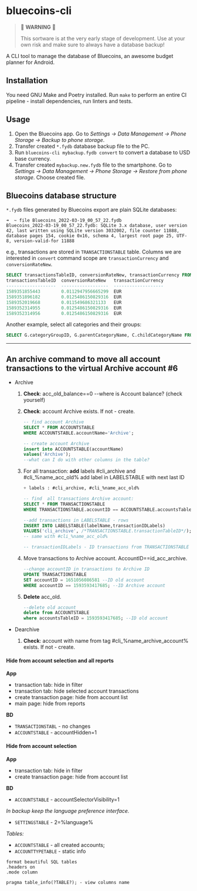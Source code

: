 # bluecoins-cli

> 🚧 **WARNING** 🚧
> 
> This sortware is at the very early stage of development. Use at your own risk and make sure to always have a database backup!

A CLI tool to manage the database of Bluecoins, an awesome budget planner for Android.

## Installation

You need GNU Make and Poetry installed. Run `make` to perform an entire CI pipeline - install dependencies, run linters and tests.

## Usage

1. Open the Bluecoins app. Go to *Settings -> Data Management -> Phone Storage -> Backup to phone storage*.
2. Transfer created `*.fydb` database backup file to the PC.
3. Run `bluecoins-cli mybackup.fydb convert` to convert a database to USD base currency.
4. Transfer created `mybackup.new.fydb` file to the smartphone. Go to *Settings -> Data Management -> Phone Storage -> Restore from phone storage*. Choose created file.

## Bluecoins database structure

`*.fydb` files generated by Bluecoins export are plain SQLite databases:

```text
➜  ~ file Bluecoins_2022-03-19_00_57_22.fydb 
Bluecoins_2022-03-19_00_57_22.fydb: SQLite 3.x database, user version 42, last written using SQLite version 3032002, file counter 11888, database pages 154, cookie 0x16, schema 4, largest root page 25, UTF-8, version-valid-for 11888
```

e.g., transactions are stored in `TRANSACTIONSTABLE` table. Columns we are interested in `convert` command scope are `transactionCurrency` and `conversionRateNew`.

```sql
SELECT transactionsTableID, conversionRateNew, transactionCurrency FROM TRANSACTIONSTABLE WHERE transactionCurrency != 'RUB' limit 5;
transactionsTableID  conversionRateNew   transactionCurrency
-------------------  ------------------  -------------------
1589351855443        0.0112947956665299  EUR                
1589351896182        0.0125486150829316  EUR                
1589352019668        0.011549686321133   EUR                
1589352314955        0.0125486150829316  EUR                
1589352314956        0.0125486150829316  EUR                
```

Another example, select all categories and their groups:

```sql
SELECT G.categoryGroupID, G.parentCategoryName, C.childCategoryName FROM CHILDCATEGORYTABLE C JOIN PARENTCATEGORYTABLE G ON C.parentCategoryID = G.parentCategoryTableID ORDER BY G.parentCategoryName, C.childCategoryName;
```
___

##  An archive command to move all account transactions to the virtual Archive account #6 

    
- Archive
    1. **Check**: acc_old_balance==0
        --where is Account balance? (check yourself)
    2. **Check**: account Archive exists. If not - create. 
        ```sql
        -- find account Archive
        SELECT * FROM ACCOUNTSTABLE
        WHERE ACCOUNTSTABLE.accountName='Archive';

        -- create account Archive
        insert into ACCOUNTSTABLE(accountName)
        values('Archive');
        --what can I do with other columns in the table?
        ```
    2. For all transaction: **add** labels #cli_archive and #cli_%name_acc_old%
        add label in LABELSTABLE with next last ID
        ```sql
        + labels : #cli_archive, #cli_%name_acc_old%

        -- find  all transactions Archive account:
        SELECT * FROM TRANSACTIONSTABLE
        WHERE TRANSACTIONSTABLE.accountID == ACCOUNTSTABLE.accountsTableID;        

        --add transactions in LABELSTABLE - rows
        INSERT INTO LABELSTABLE(labelName,transactionIDLabels)
        VALUES('cli_archive', /*TRANSACTIONSTABLE.transactionTableID*/);
        -- same with #cli_%name_acc_old%
        
        -- transactionIDLabels - ID transactions from TRANSACTIONSTABLE - transactionTableID
        ```

    4. Move transactions to Archive account. AccountID==id_acc_archive.
        ```sql
        --change accountID in transactions to Archive ID
        UPDATE TRANSACTIONSTABLE
        SET accountID = 1651056086581 --ID old account
        WHERE accountID == 1593593417685; --ID Archive account
        ```
    5. **Delete** acc_old.
        ```sql
        --delete old account
        delete from ACCOUNTSTABLE
        where accountsTableID = 1593593417685; --ID old account
        ```

- Dearchive
    1. **Check**: account with name from tag #cli_%name_archive_account% exists. If not - create.


#### Hide from account selection and all reports

**App**
- transaction tab: hide in filter
- transaction tab: hide selected account transactions
- create transaction page: hide from account list
- main page: hide from reports

**BD**
- `TRANSACTIONSTABL` - no changes
- `ACCOUNTSTABLE` - accountHidden=1

#### Hide from account selection

**App**
- transaction tab: hide in filter
- create transaction page: hide from account list

**BD**
- `ACCOUNTSTABLE` - accountSelectorVisibility=1



*In backup keep the language preference interface.*
- `SETTINGSTABLE` - 2=%language%


*Tables:*
- `ACCOUNTSTABLE` - all created accounts;
- `ACCOUNTTYPETABLE` - static info

```text
format beautiful SQL tables
.headers on
.mode column

pragma table_info(?TABLE?); - view columns name
```
